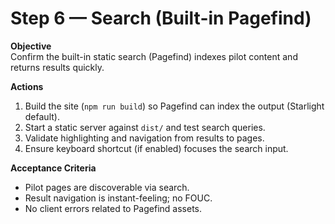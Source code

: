 # Step 6 — Search (Built-in Pagefind)

**Objective**  
Confirm the built-in static search (Pagefind) indexes pilot content and returns results quickly.

**Actions**  
1. Build the site (`npm run build`) so Pagefind can index the output (Starlight default).
2. Start a static server against `dist/` and test search queries.
3. Validate highlighting and navigation from results to pages.
4. Ensure keyboard shortcut (if enabled) focuses the search input.

**Acceptance Criteria**  
- Pilot pages are discoverable via search.
- Result navigation is instant-feeling; no FOUC.
- No client errors related to Pagefind assets.

